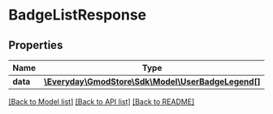 # BadgeListResponse

## Properties
Name | Type | Description | Notes
------------ | ------------- | ------------- | -------------
**data** | [**\Everyday\GmodStore\Sdk\Model\UserBadgeLegend[]**](UserBadgeLegend.md) |  | [optional] 

[[Back to Model list]](../../README.md#documentation-for-models) [[Back to API list]](../../README.md#documentation-for-api-endpoints) [[Back to README]](../../README.md)

